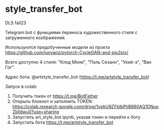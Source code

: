 # style_transfer_bot
DLS fall23

Telegram bot с функциями переноса художественного стиля с загруженного изображения. 

Используются предобученные модели из прокта https://github.com/junyanz/pytorch-CycleGAN-and-pix2pix/

Всего доступно 4 стиля: "Клод Моне", "Поль Сезанн", "Укиё-э", "Ван Гог".

Адрес бота: @artstyle_transfer_bot (https://t.me/artstyle_transfer_bot)

Запуск в colab:

1. Получить токен от https://t.me/BotFather
2. Открыть блокнот и заполнить TOKEN: https://colab.research.google.com/drive/1vpkU9ZFblbPtjB660AQ1DNuoZkIldwu0?usp=sharing
3. Запустить art_style_bot.ipynb, указав токен и перейти к боту
4. Запустить бота https://t.me/artstyle_transfer_bot
